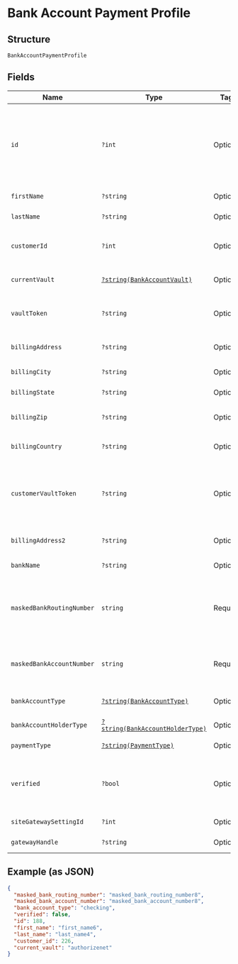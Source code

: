 
# Bank Account Payment Profile

## Structure

`BankAccountPaymentProfile`

## Fields

| Name | Type | Tags | Description | Getter | Setter |
|  --- | --- | --- | --- | --- | --- |
| `id` | `?int` | Optional | The Chargify-assigned ID of the stored bank account. This value can be used as an input to payment_profile_id when creating a subscription, in order to re-use a stored payment profile for the same customer | getId(): ?int | setId(?int id): void |
| `firstName` | `?string` | Optional | The first name of the bank account holder | getFirstName(): ?string | setFirstName(?string firstName): void |
| `lastName` | `?string` | Optional | The last name of the bank account holder | getLastName(): ?string | setLastName(?string lastName): void |
| `customerId` | `?int` | Optional | The Chargify-assigned id for the customer record to which the bank account belongs | getCustomerId(): ?int | setCustomerId(?int customerId): void |
| `currentVault` | [`?string(BankAccountVault)`](../../doc/models/bank-account-vault.md) | Optional | The vault that stores the payment profile with the provided vault_token. | getCurrentVault(): ?string | setCurrentVault(?string currentVault): void |
| `vaultToken` | `?string` | Optional | The “token” provided by your vault storage for an already stored payment profile | getVaultToken(): ?string | setVaultToken(?string vaultToken): void |
| `billingAddress` | `?string` | Optional | The current billing street address for the bank account | getBillingAddress(): ?string | setBillingAddress(?string billingAddress): void |
| `billingCity` | `?string` | Optional | The current billing address city for the bank account | getBillingCity(): ?string | setBillingCity(?string billingCity): void |
| `billingState` | `?string` | Optional | The current billing address state for the bank account | getBillingState(): ?string | setBillingState(?string billingState): void |
| `billingZip` | `?string` | Optional | The current billing address zip code for the bank account | getBillingZip(): ?string | setBillingZip(?string billingZip): void |
| `billingCountry` | `?string` | Optional | The current billing address country for the bank account | getBillingCountry(): ?string | setBillingCountry(?string billingCountry): void |
| `customerVaultToken` | `?string` | Optional | (only for Authorize.Net CIM storage): the customerProfileId for the owner of the customerPaymentProfileId provided as the vault_token. | getCustomerVaultToken(): ?string | setCustomerVaultToken(?string customerVaultToken): void |
| `billingAddress2` | `?string` | Optional | The current billing street address, second line, for the bank account | getBillingAddress2(): ?string | setBillingAddress2(?string billingAddress2): void |
| `bankName` | `?string` | Optional | The bank where the account resides | getBankName(): ?string | setBankName(?string bankName): void |
| `maskedBankRoutingNumber` | `string` | Required | A string representation of the stored bank routing number with all but the last 4 digits marked with X’s (i.e. ‘XXXXXXX1111’). payment_type will be bank_account | getMaskedBankRoutingNumber(): string | setMaskedBankRoutingNumber(string maskedBankRoutingNumber): void |
| `maskedBankAccountNumber` | `string` | Required | A string representation of the stored bank account number with all but the last 4 digits marked with X’s (i.e. ‘XXXXXXX1111’) | getMaskedBankAccountNumber(): string | setMaskedBankAccountNumber(string maskedBankAccountNumber): void |
| `bankAccountType` | [`?string(BankAccountType)`](../../doc/models/bank-account-type.md) | Optional | Defaults to checking<br>**Default**: `BankAccountType::CHECKING` | getBankAccountType(): ?string | setBankAccountType(?string bankAccountType): void |
| `bankAccountHolderType` | [`?string(BankAccountHolderType)`](../../doc/models/bank-account-holder-type.md) | Optional | Defaults to personal | getBankAccountHolderType(): ?string | setBankAccountHolderType(?string bankAccountHolderType): void |
| `paymentType` | [`?string(PaymentType)`](../../doc/models/payment-type.md) | Optional | - | getPaymentType(): ?string | setPaymentType(?string paymentType): void |
| `verified` | `?bool` | Optional | denotes whether a bank account has been verified by providing the amounts of two small deposits made into the account<br>**Default**: `false` | getVerified(): ?bool | setVerified(?bool verified): void |
| `siteGatewaySettingId` | `?int` | Optional | - | getSiteGatewaySettingId(): ?int | setSiteGatewaySettingId(?int siteGatewaySettingId): void |
| `gatewayHandle` | `?string` | Optional | - | getGatewayHandle(): ?string | setGatewayHandle(?string gatewayHandle): void |

## Example (as JSON)

```json
{
  "masked_bank_routing_number": "masked_bank_routing_number8",
  "masked_bank_account_number": "masked_bank_account_number8",
  "bank_account_type": "checking",
  "verified": false,
  "id": 188,
  "first_name": "first_name6",
  "last_name": "last_name4",
  "customer_id": 226,
  "current_vault": "authorizenet"
}
```

